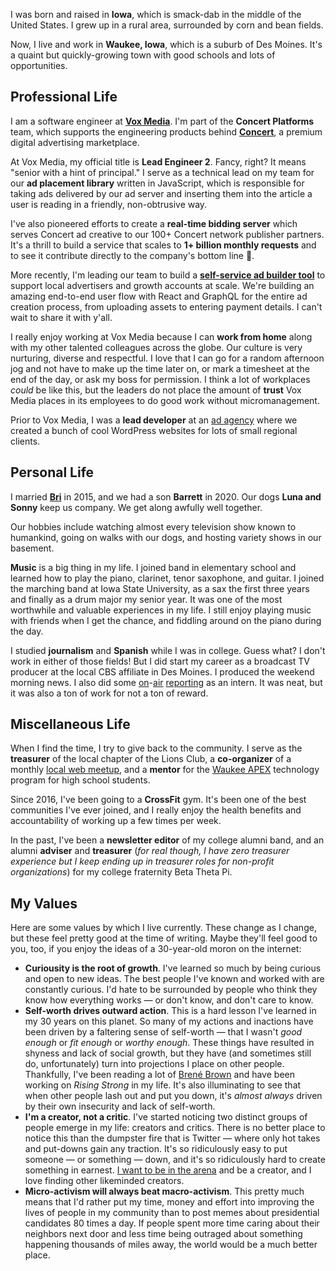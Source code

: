 I was born and raised in **Iowa**, which is smack-dab in the middle of the United States. I grew up in a rural area, surrounded by corn and bean fields.

Now, I live and work in **Waukee, Iowa**, which is a suburb of Des Moines. It's a quaint but quickly-growing town with good schools and lots of opportunities.

## Professional Life

I am a software engineer at **[Vox Media](https://voxmedia.com)**. I'm part of the **Concert Platforms** team, which supports the engineering products behind **[Concert](https://concert.io)**, a premium digital advertising marketplace.

At Vox Media, my official title is **Lead Engineer 2**. Fancy, right? It means "senior with a hint of principal." I serve as a technical lead on my team for our **ad placement library** written in JavaScript, which is responsible for taking ads delivered by our ad server and inserting them into the article a user is reading in a friendly, non-obtrusive way.

I've also pioneered efforts to create a **real-time bidding server** which serves Concert ad creative to our 100+ Concert network publisher partners. It's a thrill to build a service that scales to **1+ billion monthly requests** and to see it contribute directly to the company's bottom line 🎉.

More recently, I'm leading our team to build a **[self-service ad builder tool](https://www.axios.com/vox-media-google-launch-concert-local-ad-network-3405ad7a-6cf7-4d82-81d3-c028434415d2.html)** to support local advertisers and growth accounts at scale. We're building an amazing end-to-end user flow with React and GraphQL for the entire ad creation process, from uploading assets to entering payment details. I can't wait to share it with y'all.

I really enjoy working at Vox Media because I can **work from home** along with my other talented colleagues across the globe. Our culture is very nurturing, diverse and respectful. I love that I can go for a random afternoon jog and not have to make up the time later on, or mark a timesheet at the end of the day, or ask my boss for permission. I think a lot of workplaces _could_ be like this, but the leaders do not place the amount of **trust** Vox Media places in its employees to do good work without micromanagement.

Prior to Vox Media, I was a **lead developer** at an [ad agency](https://itsahappymedium.com) where we created a bunch of cool WordPress websites for lots of small regional clients.

## Personal Life

I married **[Bri](https://briannelarson.com)** in 2015, and we had a son **Barrett** in 2020. Our dogs **Luna and Sonny** keep us company. We get along awfully well together.

Our hobbies include watching almost every television show known to humankind, going on walks with our dogs, and hosting variety shows in our basement.

**Music** is a big thing in my life. I joined band in elementary school and learned how to play the piano, clarinet, tenor saxophone, and guitar. I joined the marching band at Iowa State University, as a sax the first three years and finally as a drum major my senior year. It was one of the most worthwhile and valuable experiences in my life. I still enjoy playing music with friends when I get the chance, and fiddling around on the piano during the day.

I studied **journalism** and **Spanish** while I was in college. Guess what? I don't work in either of those fields! But I did start my career as a broadcast TV producer at the local CBS affiliate in Des Moines. I produced the weekend morning news. I also did some [on](/glances/reporter-davinci)-[air](/glances/reporter-charter-school) [reporting](/glances/reporter-inmate-security) as an intern. It was neat, but it was also a ton of work for not a ton of reward.

## Miscellaneous Life

When I find the time, I try to give back to the community. I serve as the **treasurer** of the local chapter of the Lions Club, a **co-organizer** of a monthly [local web meetup](https://dsmwebgeeks.com), and a **mentor** for the [Waukee APEX](https://apex.waukeeschools.org/) technology program for high school students.

Since 2016, I've been going to a **CrossFit** gym. It's been one of the best communities I've ever joined, and I really enjoy the health benefits and accountability of working up a few times per week.

In the past, I've been a **newsletter editor** of my college alumni band, and an alumni **adviser** and **treasurer** (_for real though, I have zero treasurer experience but I keep ending up in treasurer roles for non-profit organizations_) for my college fraternity Beta Theta Pi.

## My Values

Here are some values by which I live currently. These change as I change, but these feel pretty good at the time of writing. Maybe they'll feel good to you, too, if you enjoy the ideas of a 30-year-old moron on the internet:

- **Curiousity is the root of growth**. I've learned so much by being curious and open to new ideas. The best people I've known and worked with are constantly curious. I'd hate to be surrounded by people who think they know how everything works — or don't know, and don't care to know.
- **Self-worth drives outward action**. This is a hard lesson I've learned in my 30 years on this planet. So many of my actions and inactions have been driven by a faltering sense of self-worth — that I wasn't _good enough_ or _fit enough_ or _worthy enough_. These things have resulted in shyness and lack of social growth, but they have (and sometimes still do, unfortunately) turn into projections I place on other people. Thankfully, I've been reading a lot of [Brené Brown](https://brenebrown.com/) and have been working on _Rising Strong_ in my life. It's also illuminating to see that when other people lash out and put you down, it's _almost always_ driven by their own insecurity and lack of self-worth.
- **I'm a creator, not a critic**. I've started noticing two distinct groups of people emerge in my life: creators and critics. There is no better place to notice this than the dumpster fire that is Twitter — where only hot takes and put-downs gain any traction. It's so ridiculously easy to put someone — or something — down, and it's so ridiculously hard to create something in earnest. [I want to be in the arena](https://www.goodreads.com/quotes/7280972-i-want-to-be-in-the-arena-i-want-to) and be a creator, and I love finding other likeminded creators.
- **Micro-activism will always beat macro-activism**. This pretty much means that I'd rather put my time, money and effort into improving the lives of people in my community than to post memes about presidential candidates 80 times a day. If people spent more time caring about their neighbors next door and less time being outraged about something happening thousands of miles away, the world would be a much better place.
